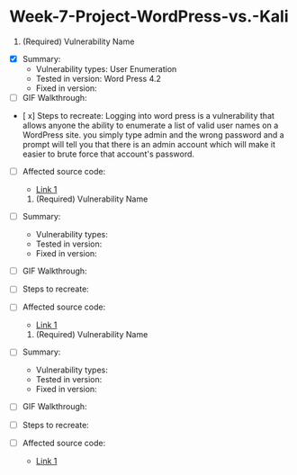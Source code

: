 # Week-7-Project-WordPress-vs.-Kali

1. (Required) Vulnerability Name
  - [x] Summary: 
    - Vulnerability types: User Enumeration
    - Tested in version: Word Press 4.2
    - Fixed in version: 
  - [ ] GIF Walkthrough: 
  - [ x] Steps to recreate: Logging into word press is a vulnerability that allows anyone the ability to enumerate a list of valid user names on a WordPress site. you simply type admin and the wrong password and a prompt will tell you that there is an admin account which will make it easier to brute force that account's password. 
  - [ ] Affected source code:
    - [Link 1](https://core.trac.wordpress.org/browser/tags/version/src/source_file.php)
    
    
    1. (Required) Vulnerability Name
  - [ ] Summary: 
    - Vulnerability types: 
    - Tested in version: 
    - Fixed in version: 
  - [ ] GIF Walkthrough: 
  - [ ] Steps to recreate: 
  - [ ] Affected source code:
    - [Link 1](https://core.trac.wordpress.org/browser/tags/version/src/source_file.php)
    1. (Required) Vulnerability Name
  - [ ] Summary: 
    - Vulnerability types: 
    - Tested in version: 
    - Fixed in version:
  - [ ] GIF Walkthrough: 
  - [ ] Steps to recreate: 
  - [ ] Affected source code:
    - [Link 1](https://core.trac.wordpress.org/browser/tags/version/src/source_file.php)
    
